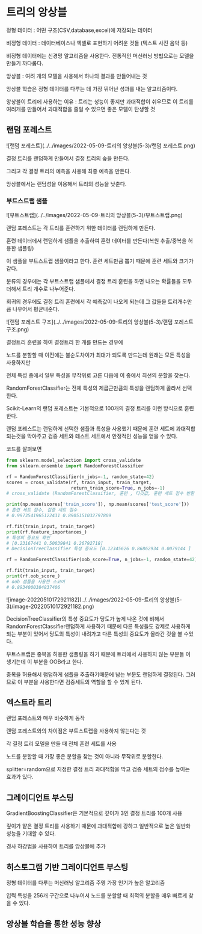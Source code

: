 # 트리의 앙상블

정형 데이터 : 어떤 구조(CSV,database,excel)에 저장되는 데이터

비정형 데이터 : 데이터베이스나 엑셀로 표현하기 어려운 것들 (텍스트 사진 음악 등)

비정형 데이터에는 신경망 알고리즘을 사용한다. 전통적인 머신러닝 방법으로는 모델을 만들기 까다롭다.



앙상블 : 여려 개의 모델을 사용해서 하나의 결과를 만들어내는 것

앙상블 학습은 정형 데이터를 다루는 데 가장 뛰어난 성과를 내는 알고리즘이다.

앙상블이 트리에 사용하는 이유 :  트리는 성능이 좋지만 과대적합이 쉬우므로 이 트리를 여러개를 만들어서 과대적합을 줄일 수 있으면 좋은 모델이 탄생할 것



## 랜덤 포레스트

![랜덤 포레스트](../../images/2022-05-09-트리의 앙상블(5-3)/랜덤 포레스트.png)

결정 트리를 랜덤하게 만들어서 결정 트리의 숲을 만든다.

그리고 각 결정 트리의 예측을 사용해 최종 예측을 만든다.

앙상블에서는 랜덤성을 이용해서 트리의 성능을 낮춘다.



### 부트스트랩 샘플

![부트스트랩](../../images/2022-05-09-트리의 앙상블(5-3)/부트스트랩.png)

랜덤 포레스트는 각 트리를 훈련하기 위한 데이터를 랜덤하게 만든다.

훈련 데이터에서 랜덤하게 샘플을 추출하여 훈련 데이터를 만든다(복원 추출/중복을 허용한 샘플링)

이 샘플을 부트스트랩 샘플이라고 한다. 훈련 세트만큼 뽑기 때문에 훈련 세트와 크기가 같다.

분류의 경우에는 각 부트스트랩 샘플에서 결정 트리 훈련을 하면 나오는 확률들을 모두 더해서 트리 개수로 나누어준다.

회귀의 경우에도 결정 트리 훈련에서 각 예측값이 나오게 되는데 그 값들을 트리개수만큼 나우어서 평균내준다.

![랜덤 포레스트 구조](../../images/2022-05-09-트리의 앙상블(5-3)/랜덤 포레스트 구조.png)

결정트리 훈련을 하여 결정트리 한 개를 만드는 경우에 

노드를 분할할 때 이전에는 불순도차이가 최대가 되도록 만드는데 원래는 모든 특성을 사용하지만

 전체 특성 중에서 일부 특성을  무작위로 고른 다음에 이 중에서 최선의 분할을 찾는다.

RandomForestClassifier는 전체 특성의 제곱근만큼의 특성을 랜덤하게 골라서 선택한다.

 Scikit-Learn의 랜덤 포레스트는 기본적으로 100개의 결정 트리를 이런 방식으로 훈련한다.

랜덤 포레스트는 랜덤하게 선택한 샘플과 특성을 사용했기 때문에 훈련 세트에 과대적합되는것을 막아주고 검증 세트와 테스트 세트에서 안정적인 성능을 얻을 수 있다.



코드를 살펴보면

```python
from sklearn.model_selection import cross_validate
from sklearn.ensemble import RandomForestClassifier

rf = RandomForestClassifier(n_jobs=-1, random_state=42)
scores = cross_validate(rf, train_input, train_target,
                        return_train_score=True, n_jobs=-1)
# cross_validate (RandomForestClassifier, 훈련 , 타깃값, 훈련 세트 점수 반환 : True) 

print(np.mean(scores['train_score']), np.mean(scores['test_score']))
# 훈련 세트 점수, 검증 세트 점수
# 0.9973541965122431 0.8905151032797809 

rf.fit(train_input, train_target)
print(rf.feature_importances_)
# 특성의 중요도 확인 
# [0.23167441 0.50039841 0.26792718]
# DecisionTreeClassifier 특성 중요도 [0.12345626 0.86862934 0.0079144 ]

rf = RandomForestClassifier(oob_score=True, n_jobs=-1, random_state=42)

rf.fit(train_input, train_target)
print(rf.oob_score_)
# oob 샘플을 사용한 스코어
# 0.8934000384837406

```



![image-20220510172921182](../../images/2022-05-09-트리의 앙상블(5-3)/image-20220510172921182.png)

DecisionTreeClassifier의 특성 중요도가 당도가 높게 나온 것에 비해서 RandomForestClassifier랜덤하게 사용하기 때문에 다른 특성들도 강제로 사용하게 되는 부분이 있어서 당도의 특성이 내려가고 다른 특성의 중요도가 올라간 것을 볼 수있다.



부트스트랩은 중복을 허용한 샘플링을 하기 때문에 트리에서 사용하지 않는 부분들 이 생기는데 이 부분을 OOB라고 한다.

중복을 허용해서 램덤하게 샘플을 추출하기때문에 남는 부분도 랜덤하게 결정된다. 그러므로 이 부분을 사용한다면 검증세트의 역할을 할 수 있게 된다.

## 엑스트라 트리

랜덤 포레스트와 매우 비슷하게 동작

랜덤 포레스트와의 차이점은 부트스트랩을 사용하지 않는다는 것

각 결정 트리 모델을 만들 때  전체 훈련 세트를 사용

노드를 분할할 때 가장 좋은 분할을 찾는 것이 아니라 무작위로 분할한다.

splitter=random으로 지정한 결정 트리 과대적합을 막고 검증 세트의 점수를 높이는 효과가 있다.



## 그레이디언트 부스팅

GradientBoostingClassifier은 기본적으로 깊이가 3인 결정 트리를 100개 사용

깊이가 얕은 결정 트리를 사용하기 때문에 과대적합에 강하고 일반적으로 높은 일반화 성능을 기대할 수 있다.

경사 하강법을 사용하여 트리를 앙상블에 추가



## 히스토그램 기반 그레이디언트 부스팅

정형 데이터를 다루는 머신러닝 알고리즘 주엥 가장 인기가 높은 알고리즘

입력 특성을 256개 구간으로 나누어서 노드를 분할할 때 최적의 분할을 매우 빠르게 찾을 수 있다.



## 앙상블 학습을 통한 성능 향상







